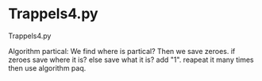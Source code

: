 # Trappels4.py
Trappels4.py

Algorithm partical:
We find where is partical?
Then we save zeroes.
if zeroes save where it is?
else save what it is?
add "1".
reapeat it many times then use algorithm paq.
